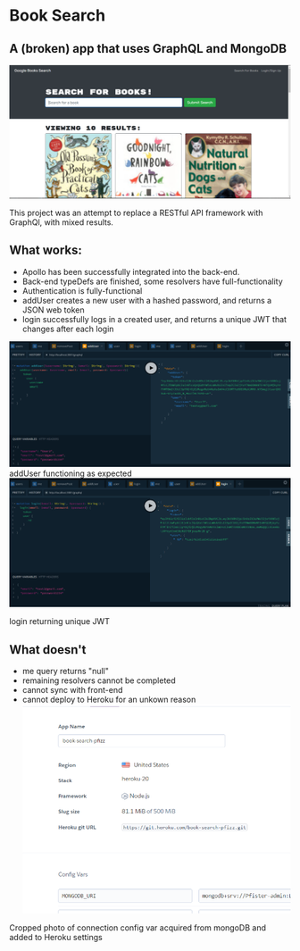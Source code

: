 # Book Search
## A (broken) app that uses GraphQL and MongoDB
![image](https://github.com/Pfizzz/book-search-final/blob/855a947851bed66cdf3752c4e04c508e58c8b14f/images/ss1.png)

This project was an attempt to replace a RESTful API framework with GraphQl, with mixed results.

## What works:
* Apollo has been successfully integrated into the back-end.
* Back-end typeDefs are finished, some resolvers have full-functionality
* Authentication is fully-functional
* addUser creates a new user with a hashed password, and returns a JSON web token
* login successfully logs in a created user, and returns a unique JWT that changes after each login

![image](https://github.com/Pfizzz/book-search-final/blob/855a947851bed66cdf3752c4e04c508e58c8b14f/images/addUser.png)
addUser functioning as expected
![image](https://github.com/Pfizzz/book-search-final/blob/855a947851bed66cdf3752c4e04c508e58c8b14f/images/login.png)

login returning unique JWT

## What doesn't
* me query returns "null"
* remaining resolvers cannot be completed
* cannot sync with front-end
* cannot deploy to Heroku for an unkown reason
![image](https://github.com/Pfizzz/book-search-final/blob/855a947851bed66cdf3752c4e04c508e58c8b14f/images/ss2.png)

Cropped photo of connection config var acquired from mongoDB and added to Heroku settings
